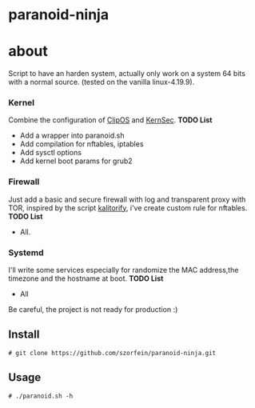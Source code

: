 # paranoid-ninja

# about 

Script to have an harden system, actually only work on a system 64 bits with a normal source. (tested on the vanilla linux-4.19.9).

### Kernel
Combine the configuration of [ClipOS](https://docs.clip-os.org/clipos/kernel.html) and [KernSec](https://kernsec.org/wiki/index.php/Kernel_Self_Protection_Project/Recommended_Settings).
**TODO List** 
+ Add a wrapper into paranoid.sh
+ Add compilation for nftables, iptables
+ Add sysctl options
+ Add kernel boot params for grub2

### Firewall
Just add a basic and secure firewall with log and transparent proxy with TOR, inspired by the script [kalitorify](https://github.com/brainfucksec/kalitorify.git), i've create custom rule for nftables.
**TODO List** 
+ All.

### Systemd
I'll write some services especially for randomize the MAC address,the timezone and the hostname at boot.
**TODO List**
+ All

Be careful, the project is not ready for production :)

## Install

    # git clone https://github.com/szorfein/paranoid-ninja.git

## Usage

    # ./paranoid.sh -h

